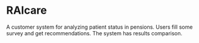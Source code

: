 # RAIcare
A customer system for analyzing patient status in pensions. Users fill some survey and get recommendations. The system has results comparison.

